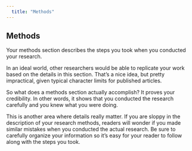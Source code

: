 ```yaml
---
  title: "Methods"
---
```


## Methods

Your methods section describes the steps you took when you conducted your research. 

In an ideal world, other researchers would be able to replicate your work based on the details in this section. That’s a nice idea, but pretty impractical, given typical character limits for published articles.

So what does a methods section actually accomplish? It proves your credibility. In other words, it shows that you conducted the research carefully and you knew what you were doing. 

This is another area where details really matter. If you are sloppy in the description of your research methods, readers will wonder if you made similar mistakes when you conducted the actual research. Be sure to carefully organize your information so it’s easy for your reader to follow along with the steps you took.
